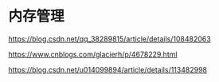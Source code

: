 # 内存管理

https://blog.csdn.net/qq_38289815/article/details/108482063

https://www.cnblogs.com/glacierh/p/4678229.html

https://blog.csdn.net/u014099894/article/details/113482998
